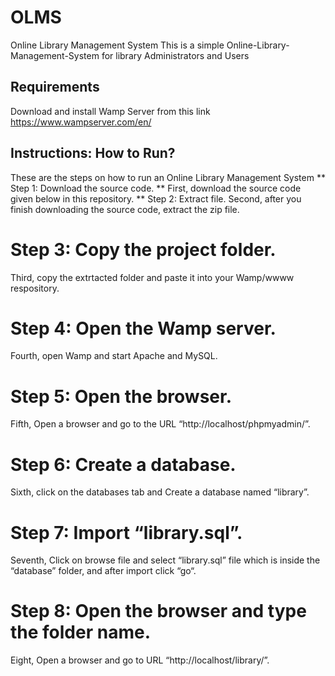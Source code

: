 # OLMS
Online Library Management System
This is a simple Online-Library-Management-System for library Administrators and Users

## Requirements
Download and install Wamp Server from this link https://www.wampserver.com/en/ 

## Instructions: How to Run?
These are the steps on how to run an Online Library Management System
** Step 1: Download the source code. **
First, download the source code given below in this repository.
** Step 2: Extract file.
Second, after you finish downloading the source code, extract the zip file.
# Step 3: Copy the project folder.
Third, copy the extrtacted folder and paste it into your Wamp/wwww respository.
# Step 4: Open the Wamp server.
Fourth, open Wamp and start Apache and MySQL.
# Step 5: Open the browser.
Fifth, Open a browser and go to the URL “http://localhost/phpmyadmin/”.
# Step 6: Create a database.
Sixth, click on the databases tab and Create a database named “library”.
# Step 7: Import “library.sql”.
Seventh, Click on browse file and select “library.sql” file which is inside the “database” folder, and after import click “go“.
# Step 8: Open the browser and type the folder name.
Eight, Open a browser and go to URL “http://localhost/library/”.
